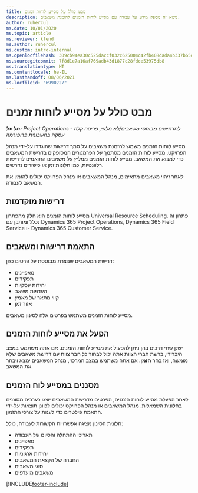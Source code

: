 ```yaml
---
title: מבט כולל על מסייע לוחות זמנים
description: נושא זה מספק מידע על עבודה עם מסייע לוחות הזמנים להזמנת משאבים.
author: ruhercul
ms.date: 10/01/2020
ms.topic: article
ms.reviewer: kfend
ms.author: ruhercul
ms.custom: intro-internal
ms.openlocfilehash: 309cb94ea30c525daccf032c625004c42fb408dada4b337b65d8f36d76219669
ms.sourcegitcommit: 7f8d1e7a16af769adb43d1877c28fdce53975db8
ms.translationtype: HT
ms.contentlocale: he-IL
ms.lasthandoff: 08/06/2021
ms.locfileid: "6990227"
---
```

# <a name="schedule-assistant-overview"></a>מבט כולל על מסייע לוחות זמנים

_**חל על:** Project Operations לתרחישים מבוססי משאבים/לא מלאי, פריסה קלה - עסקה בחשבונית פרופורמה_

מסייע לוחות הזמנים משמש להזמנת משאבים על סמך דרישות שהוגדרו על-ידי מנהל הפרויקט. מסייע לוחות הזמנים מסתמך על הפרמטרים המסופקים בדרישת המשאבים כדי למצוא את המשאב. מסייע לוחות הזמנים ממליץ על משאבים התואמים לדרישות רלוונטיות, כמו חלונות זמן או כישורים נדרשים.

לאחר זיהוי משאבים מתאימים, מנהל המשאבים או מנהל הפרויקט יכולים להזמין את המשאב לעבודה.

## <a name="prerequisites"></a>דרישות מוקדמות

מסייע לוחות הזמנים הוא חלק מהפתרון Universal Resource Scheduling. פתרון זה נכלל ומותקן עם Dynamics 365 Project Operations, Dynamics 365 Field Service ו- Dynamics 365 Customer Service.

## <a name="matching-requirements-and-resources"></a>התאמת דרישות ומשאבים

דרישת המשאבים שנוצרת מבוססת על פרטים כגון:

-   מאפיינים
-   תפקידים
-   יחידות עסקיות
-   העדפות משאב
-   קווי מתאר של מאמץ
-   אזור זמן

מסייע לוחות הזמנים משתמש בפרטים אלה לסינון משאבים.

## <a name="launch-the-schedule-assistant"></a>הפעל את מסייע לוחות הזמנים

ישנן שתי דרכים בהן ניתן להפעיל את מסייע לוחות הזמנים. אם אתה משתמש במצב היברידי, ברשת חברי הצוות אתה יכול לבחור כל חבר צוות עם דרישת משאבים שלא מומשה, ואז בחר **הזמן**. אם אתה משתמש במצב המרכזי, מנהל המשאבים ימצא ויבחר את המשאב.

## <a name="schedule-assistant-filters"></a>מסננים במסייע לוח הזמנים

לאחר הפעלת מסייע לוחות הזמנים, הפרטים מדרישת המשאבים יוצגו כערכים מסוננים בחלונית השמאלית. מנהל המשאבים או מנהל הפרויקט יכולים לכוונן תוצאות על-ידי התאמת פילטרים כדי לענות על צורכי התזמון.

חלונית הסינון מציגה אפשרויות הקשורות לעבודה, כולל:

-   תאריכי ההתחלה והסיום של העבודה
-   מאפיינים
-   תפקידים
-   יחידות ארגוניות
-   החברה של הקצאת המשאבים
-   סוגי משאבים‬
-   משאבים מועדפים


[!INCLUDE[footer-include](../includes/footer-banner.md)]